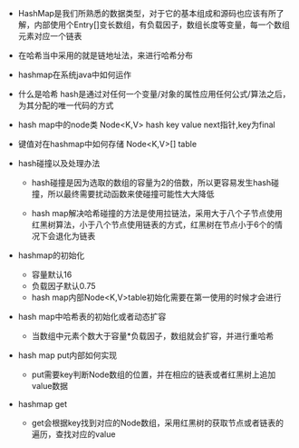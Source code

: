 - HashMap是我们所熟悉的数据类型，对于它的基本组成和源码也应该有所了解，内部使用个Entry[]变长数组，有负载因子，数组长度等变量，每一个数组元素对应一个链表

- 在哈希当中采用的就是链地址法，来进行哈希分布


- hashmap在系统java中如何运作


- 什么是哈希
hash是通过对任何一个变量/对象的属性应用任何公式/算法之后，为其分配的唯一代码的方式


- hash map中的node类
Node<K,V>  hash key value next指针,key为final



- 键值对在hashmap中如何存储
Node<K,V>[] table


- hash碰撞以及处理办法
    - hash碰撞是因为选取的数组的容量为2的倍数，所以更容易发生hash碰撞，所以最终需要扰动函数来使碰撞可能性大大降低

    - hash map解决哈希碰撞的方法是使用拉链法，采用大于八个子节点使用红黑树算法，小于八个节点使用链表的方式，红黑树在节点小于6个的情况下会退化为链表


- hashmap的初始化
    - 容量默认16
    - 负载因子默认0.75
    - hash map内部Node<K,V>table初始化需要在第一使用的时候才会进行

- hash map中哈希表的初始化或者动态扩容
    - 当数组中元素个数大于容量*负载因子，数组就会扩容，并进行重哈希

- hash map put内部如何实现
    - put需要key判断Node数组的位置，并在相应的链表或者红黑树上追加value数据

- hashmap get
    - get会根据key找到对应的Node数组，采用红黑树的获取节点或者链表的遍历，查找对应的value

